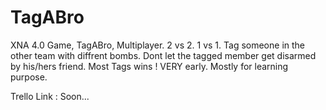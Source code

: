 # TagABro

XNA 4.0 Game, TagABro, Multiplayer. 2 vs 2. 1 vs 1. 
Tag someone in the other team with diffrent bombs. 
Dont let the tagged member get disarmed by his/hers friend. Most Tags wins ! VERY early. Mostly for learning purpose.


Trello Link : Soon...
